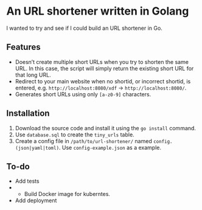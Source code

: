 # An URL shortener written in Golang

I wanted to try and see if I could build an URL shortener in Go.

## Features
* Doesn’t create multiple short URLs when you try to shorten the same URL. In this case, the script will simply return the existing short URL for that long URL.
* Redirect to your main website when no shortid, or incorrect shortid, is entered, e.g. `http://localhost:8080/xdf` → `http://localhost:8080/`.
* Generates short URLs using only `[a-z0-9]` characters.

## Installation
1. Download the source code and install it using the `go install` command.
2. Use `database.sql` to create the `tiny_urls` table.
3. Create a config file in `/path/to/url-shortener/` named `config.(json|yaml|toml)`. Use `config-example.json` as a example.


## To-do
* Add tests
* * Build Docker image for kuberntes. 
* Add deployment

